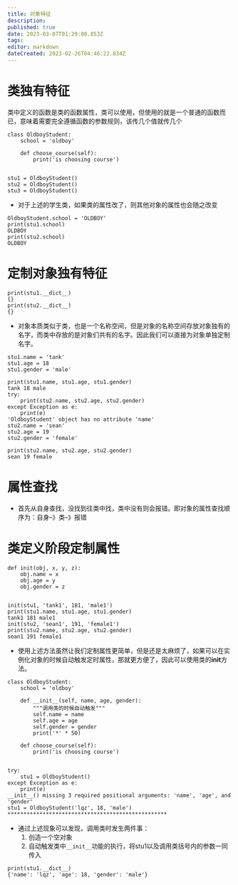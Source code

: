 ```yaml
---
title: 对象特征
description: 
published: true
date: 2023-03-07T01:29:08.853Z
tags: 
editor: markdown
dateCreated: 2023-02-26T04:46:22.834Z
---
```


# 类独有特征
类中定义的函数是类的函数属性，类可以使用，但使用的就是一个普通的函数而已，意味着需要完全遵循函数的参数规则，该传几个值就传几个

```
class OldboyStudent:
    school = 'oldboy'

    def choose_course(self):
        print('is choosing course')


stu1 = OldboyStudent()
stu2 = OldboyStudent()
stu3 = OldboyStudent()
```

- 对于上述的学生类，如果类的属性改了，则其他对象的属性也会随之改变

```
OldboyStudent.school = 'OLDBOY'
print(stu1.school)
OLDBOY
print(stu2.school)
OLDBOY
```

# 定制对象独有特征

```
print(stu1.__dict__)
{}
print(stu2.__dict__)
{}
```

- 对象本质类似于类，也是一个名称空间，但是对象的名称空间存放对象独有的名字，而类中存放的是对象们共有的名字。因此我们可以直接为对象单独定制名字。

```
stu1.name = 'tank'
stu1.age = 18
stu1.gender = 'male'

print(stu1.name, stu1.age, stu1.gender)
tank 18 male
try:
    print(stu2.name, stu2.age, stu2.gender)
except Exception as e:
    print(e)
'OldboyStudent' object has no attribute 'name'
stu2.name = 'sean'
stu2.age = 19
stu2.gender = 'female'

print(stu2.name, stu2.age, stu2.gender)
sean 19 female
```

# 属性查找

- 首先从自身查找，没找到往类中找，类中没有则会报错。即对象的属性查找顺序为：自身–》类–》报错

# 类定义阶段定制属性

```
def init(obj, x, y, z):
    obj.name = x
    obj.age = y
    obj.gender = z


init(stu1, 'tank1', 181, 'male1')
print(stu1.name, stu1.age, stu1.gender)
tank1 181 male1
init(stu2, 'sean1', 191, 'female1')
print(stu2.name, stu2.age, stu2.gender)
sean1 191 female1
```

- 使用上述方法虽然让我们定制属性更简单，但是还是太麻烦了，如果可以在实例化对象的时候自动触发定时属性，那就更方便了，因此可以使用类的**init**方法。

```
class OldboyStudent:
    school = 'oldboy'

    def __init__(self, name, age, gender):
        """调用类的时候自动触发"""
        self.name = name
        self.age = age
        self.gender = gender
        print('*' * 50)

    def choose_course(self):
        print('is choosing course')


try:
    stu1 = OldboyStudent()
except Exception as e:
    print(e)
__init__() missing 3 required positional arguments: 'name', 'age', and 'gender'
stu1 = OldboyStudent('lqz', 18, 'male')
**************************************************
```

- 通过上述现象可以发现，调用类时发生两件事：
  1. 创造一个空对象
  2. 自动触发类中`__init__`功能的执行，将stu1以及调用类括号内的参数一同传入

```
print(stu1.__dict__)
{'name': 'lqz', 'age': 18, 'gender': 'male'}
```

